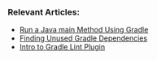 ### Relevant Articles:

- [Run a Java main Method Using Gradle](https://www.baeldung.com/gradle-run-java-main)
- [Finding Unused Gradle Dependencies](https://www.baeldung.com/gradle-finding-unused-dependencies)
- [Intro to Gradle Lint Plugin](https://www.baeldung.com/java-gradle-lint-intro)
